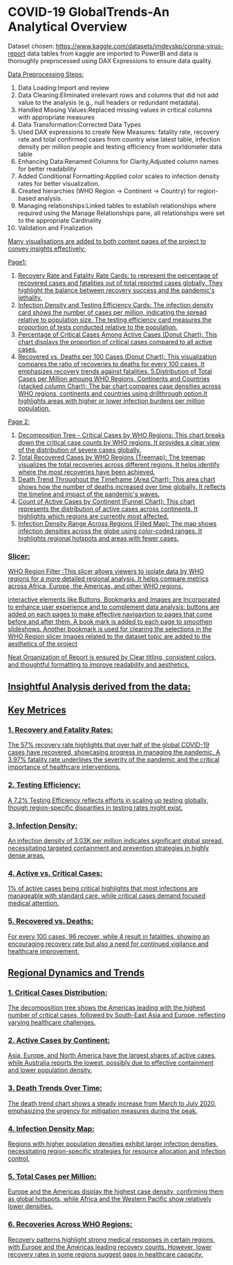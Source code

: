 # COVID-19 GlobalTrends-An Analytical Overview

Dataset chosen: https://www.kaggle.com/datasets/imdevskp/corona-virus-report
data tables from kaggle are imported to PowerBI and data is thoroughly preprocessed using DAX Expressions to ensure data quality.

<u>Data Preprocessing Steps:</u>

1. Data Loading:Import and review
2. Data Cleaning:Eliminated irrelevant rows and columns that did not add value to the analysis (e.g., null headers or redundant metadata).
3. Handled Missing Values:Replaced missing values in critical columns with appropriate measures
3. Data Transformation:Corrected Data Types
4. Used DAX expressions to create New Measures:
fatality rate, recovery rate and total confirmed cases from country wise latest table, 
infection density per million people and testing efficiency from worldometer data table
5. Enhancing Data:Renamed Columns for Clarity,Adjusted column names for better readability
6. Added Conditional Formatting:Applied color scales to infection density rates for better visualization.
7. Created hierarchies (WHO Region → Continent → Country) for region-based analysis.
8. Managing relationships:Linked tables to establish relationships where required using the Manage Relationships pane, all relationships were set to the appropriate Cardinality
9. Validation and Finalization

<u>Many visualisations are added to both content pages of the project  to convey insights effectively:<u/>

Page1:
1. Recovery Rate and Fatality Rate Cards:
to represent the percentage of recovered cases and fatalities out of total reported cases globally. They highlight the balance between recovery success and the pandemic's lethality.
2. Infection Density and Testing Efficiency Cards:
The infection density card shows the number of cases per million, indicating the spread relative to population size. The testing efficiency card measures the proportion of tests conducted relative to the population.
3. Percentage of Critical Cases Among Active Cases (Donut Chart):
This chart displays the proportion of critical cases compared to all active cases. 
4. Recovered vs. Deaths per 100 Cases (Donut Chart):
This visualization compares the ratio of recoveries to deaths for every 100 cases. It emphasizes recovery trends against fatalities.
5.Distribution of Total Cases per Million amoung WHO Regions, Continents and Countries (stacked column Chart):
The bar chart compares case densities across WHO regions, continents and countries using drillthrough option.It highlights areas with higher or lower infection burdens per million population.

Page 2:
1. Decomposition Tree – Critical Cases by WHO Regions:
This chart breaks down the critical case counts by WHO regions. It provides a clear view of the distribution of severe cases globally.
2. Total Recovered Cases by WHO Regions (Treemap):
The treemap visualizes the total recoveries across different regions. It helps identify where the most recoveries have been achieved.
3. Death Trend Throughout the Timeframe (Area Chart):
This area chart shows how the number of deaths increased over time globally. It reflects the timeline and impact of the pandemic's waves.
4. Count of Active Cases by Continent (Funnel Chart):
This chart represents the distribution of active cases across continents. It highlights which regions are currently most affected.
5. Infection Density Range Across Regions (Filled Map):
The map shows infection densities across the globe using color-coded ranges. It highlights regional hotspots and areas with fewer cases.

### Slicer:
WHO Region Filter :This slicer allows viewers to isolate data by WHO regions for a more detailed regional analysis. It helps compare metrics across Africa, Europe, the Americas, and other  WHO regions.

interactive elements like Buttons, Bookmarks and Images are Incorporated to enhance user experience and to complement data analysis:
buttons are added on each pages to make effective navigavtion to pages that come before and after them.
A book mark is added to each page to smoothen slideshows.
Another bookmark is used for clearing the selections in the WHO Region slicer
Images related to the dataset topic are added to the aesthetics of the project


Neat Organization of Report is ensured by Clear titling, consistent colors, and thoughtful formatting to improve readability and aesthetics. 

## <u>Insightful Analysis derived from the data:</u>

##  Key Metrices

### 1. Recovery and Fatality Rates:

The 57% recovery rate highlights that over half of the global COVID-19 cases have recovered, showcasing progress in managing the pandemic.
A 3.97% fatality rate underlines the severity of the pandemic and the critical importance of healthcare interventions.

### 2. Testing Efficiency:

A 7.2% Testing Efficiency reflects efforts in scaling up testing globally, though region-specific disparities in testing rates might exist.

### 3. Infection Density:

An infection density of 3.03K per million indicates significant global spread, necessitating targeted containment and prevention strategies in highly dense areas.

### 4. Active vs. Critical Cases:

1% of active cases being critical highlights that most infections are manageable with standard care, while critical cases demand focused medical attention.

### 5. Recovered vs. Deaths:

For every 100 cases, 96 recover, while 4 result in fatalities, showing an encouraging recovery rate but also a need for continued vigilance and healthcare improvement.


##  Regional Dynamics and Trends

### 1. Critical Cases Distribution:

The decomposition tree shows the Americas leading with the highest number of critical cases, followed by South-East Asia and Europe, reflecting varying healthcare challenges.

### 2. Active Cases by Continent:

Asia, Europe, and North America have the largest shares of active cases, while Australia reports the lowest, possibly due to effective containment and lower population density.

### 3. Death Trends Over Time:

The death trend chart shows a steady increase from March to July 2020, emphasizing the urgency for mitigation measures during the peak.

### 4. Infection Density Map:

Regions with higher population densities exhibit larger infection densities, necessitating region-specific strategies for resource allocation and infection control.

### 5. Total Cases per Million:

Europe and the Americas display the highest case density, confirming them as global hotspots, while Africa and the Western Pacific show relatively lower densities.

### 6. Recoveries Across WHO Regions:

Recovery patterns highlight strong medical responses in certain regions, with Europe and the Americas leading recovery counts. However, lower recovery rates in some regions suggest gaps in healthcare capacity.
